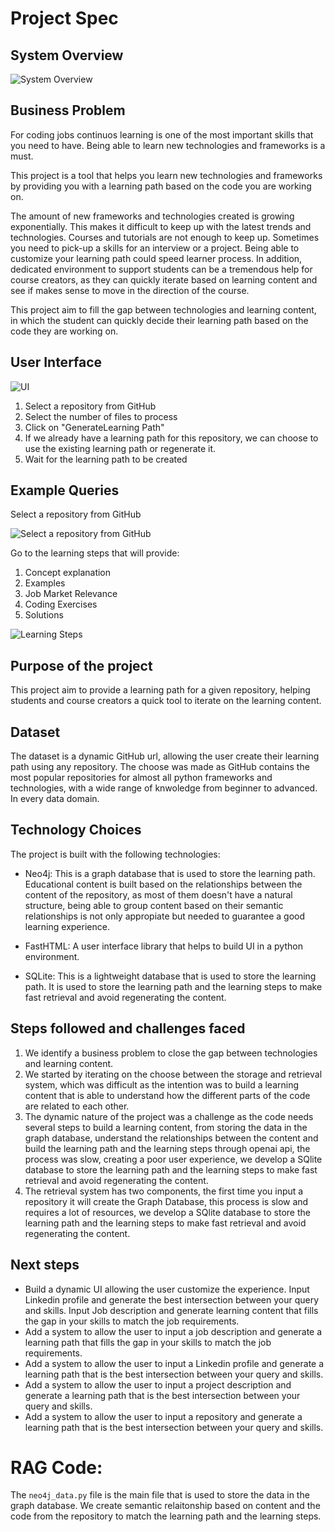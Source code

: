 # Project Spec

## System Overview

![System Overview](images/diagram-arch.png)

## Business Problem

For coding jobs continuos learning is one of the most important skills that you need to have. Being able to learn new technologies and frameworks is a must.

This project is a tool that helps you learn new technologies and frameworks by providing you with a learning path based on the code you are working on.

The amount of new frameworks and technologies created is growing exponentially. This makes it difficult to keep up with the latest trends and technologies. Courses and tutorials are not enough to keep up. Sometimes you need to pick-up a skills for an interview or a project. Being able to customize your learning path could speed learner process. In addition, dedicated environment to support students can be a tremendous help for course creators, as they can quickly iterate based on learning content and see if makes sense to move in the direction of the course.

This project aim to fill the gap between technologies and learning content, in which the student can quickly decide their learning path based on the code they are working on. 

## User Interface

![UI](images/ui.png)

1. Select a repository from GitHub
2. Select the number of files to process
3. Click on "GenerateLearning Path"
4. If we already have a learning path for this repository, we can choose to use the existing learning path or regenerate it.
5. Wait for the learning path to be created

## Example Queries

Select a repository from GitHub

![Select a repository from GitHub](images/llms_from_scratch.png)

Go to the learning steps that will provide:
1. Concept explanation
2. Examples
3. Job Market Relevance
4. Coding Exercises
5. Solutions

![Learning Steps](images/learning_step.png)

## Purpose of the project

This project aim to provide a learning path for a given repository, helping students and course creators a quick tool to iterate on the learning content.

## Dataset

The dataset is a dynamic GitHub url, allowing the user create their learning path using any repository. The choose was made as GitHub contains the most popular repositories for almost all python frameworks and technologies, with a wide range of knwoledge from beginner to advanced. In every data domain. 

## Technology Choices

The project is built with the following technologies:

- Neo4j: This is a graph database that is used to store the learning path. Educational content is built based on the relationships between the content of the repository, as most of them doesn't have a natural structure, being able to group content based on their semantic relationships is not only appropiate but needed to guarantee a good learning experience.

- FastHTML: A user interface library that helps to build UI in a python environment.

- SQLite: This is a lightweight database that is used to store the learning path. It is used to store the learning path and the learning steps to make fast retrieval and avoid regenerating the content. 

## Steps followed and challenges faced

1. We identify a business problem to close the gap between technologies and learning content.
2. We started by iterating on the choose between the storage and retrieval system, which was difficult as the intention was to build a learning content that is able to understand how the different parts of the code are related to each other.
3. The dynamic nature of the project was a challenge as the code needs several steps to build a learning content, from storing the data in the graph database, understand the relationships between the content and build the learning path and the learning steps through openai api, the process was slow, creating a poor user experience, we develop a SQlite database to store the learning path and the learning steps to make fast retrieval and avoid regenerating the content.
4. The retrieval system has two components, the first time you input a repository it will create the Graph Database, this process is slow and requires a lot of resources, we develop a SQlite database to store the learning path and the learning steps to make fast retrieval and avoid regenerating the content.

## Next steps

- Build a dynamic UI allowing the user customize the experience. Input Linkedin profile and generate the best intersection between your query and skills. Input Job description and generate learning content that fills the gap in your skills to match the job requirements.
- Add a system to allow the user to input a job description and generate a learning path that fills the gap in your skills to match the job requirements.
- Add a system to allow the user to input a Linkedin profile and generate a learning path that is the best intersection between your query and skills.
- Add a system to allow the user to input a project description and generate a learning path that is the best intersection between your query and skills.
- Add a system to allow the user to input a repository and generate a learning path that is the best intersection between your query and skills.


# RAG Code:

The ``neo4j_data.py`` file is the main file that is used to store the data in the graph database. We create semantic relaitonship based on content and the code from the repository to match the learning path and the learning steps.